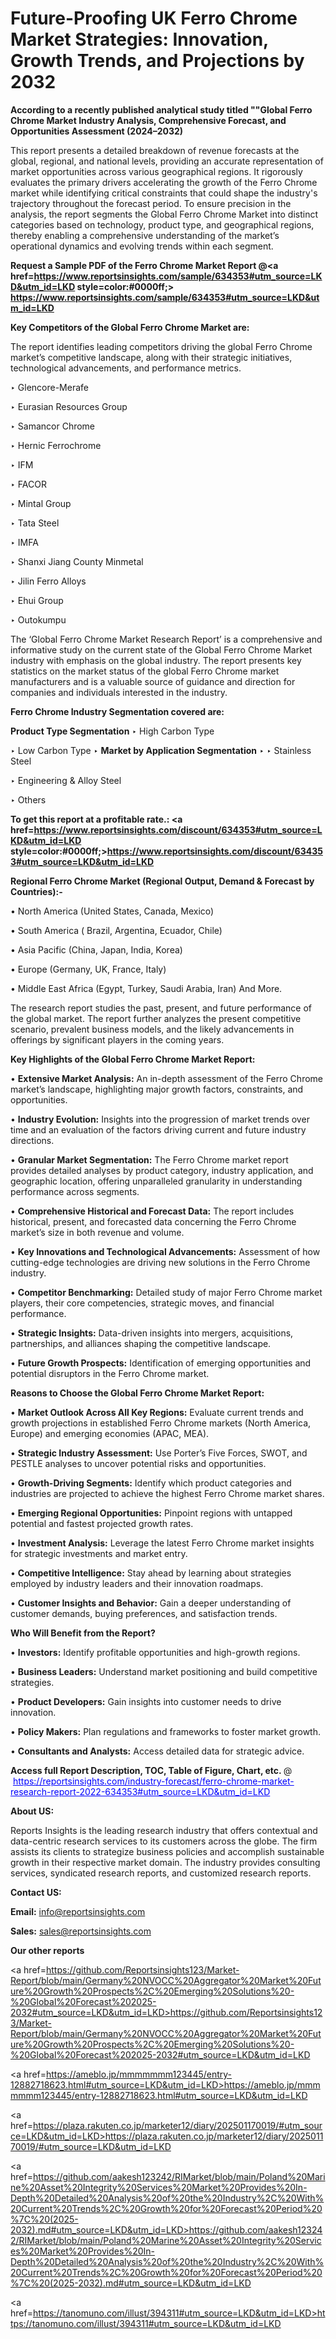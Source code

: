# Future-Proofing UK Ferro Chrome Market Strategies: Innovation, Growth Trends, and Projections by 2032

<strong>According to a recently published analytical study titled ""Global Ferro Chrome Market Industry Analysis, Comprehensive Forecast, and Opportunities Assessment (2024–2032)</strong>

This report presents a detailed breakdown of revenue forecasts at the global, regional, and national levels, providing an accurate representation of market opportunities across various geographical regions. It rigorously evaluates the primary drivers accelerating the growth of the Ferro Chrome market while identifying critical constraints that could shape the industry's trajectory throughout the forecast period. To ensure precision in the analysis, the report segments the Global Ferro Chrome Market into distinct categories based on technology, product type, and geographical regions, thereby enabling a comprehensive understanding of the market’s operational dynamics and evolving trends within each segment.

<strong>Request a Sample PDF of the Ferro Chrome Market Report </strong><strong>@<a href=https://www.reportsinsights.com/sample/634353#utm_source=LKD&utm_id=LKD style=color:#0000ff;> https://www.reportsinsights.com/sample/634353#utm_source=LKD&utm_id=LKD</a></strong></font>

<strong>Key Competitors of the Global Ferro Chrome Market are:</strong>

The report identifies leading competitors driving the global Ferro Chrome market’s competitive landscape, along with their strategic initiatives, technological advancements, and performance metrics.

‣ Glencore-Merafe

‣ Eurasian Resources Group

‣ Samancor Chrome

‣ Hernic Ferrochrome

‣ IFM

‣ FACOR

‣ Mintal Group

‣ Tata Steel

‣ IMFA

‣ Shanxi Jiang County Minmetal

‣ Jilin Ferro Alloys

‣ Ehui Group

‣ Outokumpu

The ‘Global Ferro Chrome Market Research Report’ is a comprehensive and informative study on the current state of the Global Ferro Chrome Market industry with emphasis on the global industry. The report presents key statistics on the market status of the global Ferro Chrome market manufacturers and is a valuable source of guidance and direction for companies and individuals interested in the industry.

<strong>Ferro Chrome Industry Segmentation covered are:</strong>

<strong>Product Type Segmentation</strong>
‣
High Carbon Type

‣ Low Carbon Type
‣ 
<strong>Market by Application Segmentation</strong>
‣
‣  Stainless Steel

‣ Engineering & Alloy Steel

‣ Others

<strong>To get this report at a profitable rate.: <a href=https://www.reportsinsights.com/discount/634353#utm_source=LKD&utm_id=LKD style=color:#0000ff;>https://www.reportsinsights.com/discount/634353#utm_source=LKD&utm_id=LKD</a></strong></font>

<strong>Regional Ferro Chrome Market (Regional Output, Demand &amp; Forecast by Countries):-</strong>

• North America (United States, Canada, Mexico)

• South America ( Brazil, Argentina, Ecuador, Chile)

• Asia Pacific (China, Japan, India, Korea)

• Europe (Germany, UK, France, Italy)

• Middle East Africa (Egypt, Turkey, Saudi Arabia, Iran) And More.

The research report studies the past, present, and future performance of the global market. The report further analyzes the present competitive scenario, prevalent business models, and the likely advancements in offerings by significant players in the coming years.

<strong>Key Highlights of the Global Ferro Chrome Market Report:</strong>

• <strong>Extensive Market Analysis:</strong> An in-depth assessment of the Ferro Chrome market’s landscape, highlighting major growth factors, constraints, and opportunities.

• <strong>Industry Evolution:</strong> Insights into the progression of market trends over time and an evaluation of the factors driving current and future industry directions.

• <strong>Granular Market Segmentation:</strong> The Ferro Chrome market report provides detailed analyses by product category, industry application, and geographic location, offering unparalleled granularity in understanding performance across segments.

• <strong>Comprehensive Historical and Forecast Data:</strong> The report includes historical, present, and forecasted data concerning the Ferro Chrome market’s size in both revenue and volume.

• <strong>Key Innovations and Technological Advancements:</strong> Assessment of how cutting-edge technologies are driving new solutions in the Ferro Chrome industry.

• <strong>Competitor Benchmarking:</strong> Detailed study of major Ferro Chrome market players, their core competencies, strategic moves, and financial performance.

• <strong>Strategic Insights:</strong> Data-driven insights into mergers, acquisitions, partnerships, and alliances shaping the competitive landscape.

• <strong>Future Growth Prospects:</strong> Identification of emerging opportunities and potential disruptors in the Ferro Chrome market.

<strong>Reasons to Choose the Global Ferro Chrome Market Report:</strong>

• <strong>Market Outlook Across All Key Regions:</strong> Evaluate current trends and growth projections in established Ferro Chrome markets (North America, Europe) and emerging economies (APAC, MEA).

• <strong>Strategic Industry Assessment:</strong> Use Porter’s Five Forces, SWOT, and PESTLE analyses to uncover potential risks and opportunities.

• <strong>Growth-Driving Segments:</strong> Identify which product categories and industries are projected to achieve the highest Ferro Chrome market shares.

• <strong>Emerging Regional Opportunities:</strong> Pinpoint regions with untapped potential and fastest projected growth rates.

• <strong>Investment Analysis:</strong> Leverage the latest Ferro Chrome market insights for strategic investments and market entry.

• <strong>Competitive Intelligence:</strong> Stay ahead by learning about strategies employed by industry leaders and their innovation roadmaps.

• <strong>Customer Insights and Behavior:</strong> Gain a deeper understanding of customer demands, buying preferences, and satisfaction trends.

<strong>Who Will Benefit from the Report?</strong>

• <strong>Investors:</strong> Identify profitable opportunities and high-growth regions.

• <strong>Business Leaders:</strong> Understand market positioning and build competitive strategies.

• <strong>Product Developers:</strong> Gain insights into customer needs to drive innovation.

• <strong>Policy Makers:</strong> Plan regulations and frameworks to foster market growth.

• <strong>Consultants and Analysts:</strong> Access detailed data for strategic advice.
</ul>
<strong>Access full Report Description, TOC, Table of Figure, Chart, etc. </strong>@  <a href=https://reportsinsights.com/industry-forecast/ferro-chrome-market-research-report-2022-634353#utm_source=LKD&utm_id=LKD style=color:#0000ff;>https://reportsinsights.com/industry-forecast/ferro-chrome-market-research-report-2022-634353#utm_source=LKD&utm_id=LKD</a></font>

<strong><strong>About US</strong>:</strong>

Reports Insights is the leading research industry that offers contextual and data-centric research services to its customers across the globe. The firm assists its clients to strategize business policies and accomplish sustainable growth in their respective market domain. The industry provides consulting services, syndicated research reports, and customized research reports.

<strong>Contact US:</strong>

<p class=""""><b>Email:</b> <a href=mailto:info@reportsinsights.com>info@reportsinsights.com</a></p>
<p class=""""><b>Sales:</b> <a href=mailto:sales@reportsinsights.com>sales@reportsinsights.com</a></p>

<strong>Our other reports</strong>

<a href=https://github.com/Reportsinsights123/Market-Report/blob/main/Germany%20NVOCC%20Aggregator%20Market%20Future%20Growth%20Prospects%2C%20Emerging%20Solutions%20-%20Global%20Forecast%202025-2032#utm_source=LKD&utm_id=LKD>https://github.com/Reportsinsights123/Market-Report/blob/main/Germany%20NVOCC%20Aggregator%20Market%20Future%20Growth%20Prospects%2C%20Emerging%20Solutions%20-%20Global%20Forecast%202025-2032#utm_source=LKD&utm_id=LKD</a>

<a href=https://ameblo.jp/mmmmmmm123445/entry-12882718623.html#utm_source=LKD&utm_id=LKD>https://ameblo.jp/mmmmmmm123445/entry-12882718623.html#utm_source=LKD&utm_id=LKD</a>

<a href=https://plaza.rakuten.co.jp/marketer12/diary/202501170019/#utm_source=LKD&utm_id=LKD>https://plaza.rakuten.co.jp/marketer12/diary/202501170019/#utm_source=LKD&utm_id=LKD</a>

<a href=https://github.com/aakesh123242/RIMarket/blob/main/Poland%20Marine%20Asset%20Integrity%20Services%20Market%20Provides%20In-Depth%20Detailed%20Analysis%20of%20the%20Industry%2C%20With%20Current%20Trends%2C%20Growth%20for%20Forecast%20Period%20%7C%20(2025-2032).md#utm_source=LKD&utm_id=LKD>https://github.com/aakesh123242/RIMarket/blob/main/Poland%20Marine%20Asset%20Integrity%20Services%20Market%20Provides%20In-Depth%20Detailed%20Analysis%20of%20the%20Industry%2C%20With%20Current%20Trends%2C%20Growth%20for%20Forecast%20Period%20%7C%20(2025-2032).md#utm_source=LKD&utm_id=LKD</a>

<a href=https://tanomuno.com/illust/394311#utm_source=LKD&utm_id=LKD>https://tanomuno.com/illust/394311#utm_source=LKD&utm_id=LKD</a>
